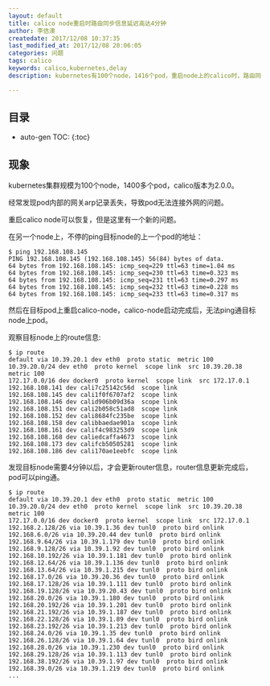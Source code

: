```yaml
---
layout: default
title: calico node重启时路由同步信息延迟高达4分钟
author: 李佶澳
createdate: 2017/12/08 10:37:35
last_modified_at: 2017/12/08 20:06:05
categories: 问题
tags: calico
keywords: calico,kubernetes,delay
description: kubernetes有100个node，1416个pod，重启node上的calico时，路由同步时间高达4分钟

---
```


## 目录
* auto-gen TOC:
{:toc}

## 现象

kubernetes集群规模为100个node，1400多个pod，calico版本为2.0.0。

经常发现pod内部的网关arp记录丢失，导致pod无法连接外网的问题。

重启calico node可以恢复，但是这里有一个新的问题。

在另一个node上，不停的ping目标node的上一个pod的地址：

	$ ping 192.168.108.145
	PING 192.168.108.145 (192.168.108.145) 56(84) bytes of data.
	64 bytes from 192.168.108.145: icmp_seq=229 ttl=63 time=1.04 ms
	64 bytes from 192.168.108.145: icmp_seq=230 ttl=63 time=0.323 ms
	64 bytes from 192.168.108.145: icmp_seq=231 ttl=63 time=0.297 ms
	64 bytes from 192.168.108.145: icmp_seq=232 ttl=63 time=0.228 ms
	64 bytes from 192.168.108.145: icmp_seq=233 ttl=63 time=0.317 ms

然后在目标pod上重启calico-node，calico-node启动完成后，无法ping通目标node上pod。

观察目标node上的route信息:

	$ ip route
	default via 10.39.20.1 dev eth0  proto static  metric 100
	10.39.20.0/24 dev eth0  proto kernel  scope link  src 10.39.20.38  metric 100
	172.17.0.0/16 dev docker0  proto kernel  scope link  src 172.17.0.1
	192.168.108.141 dev cali7c25142c56d  scope link
	192.168.108.145 dev cali1f0f6707af2  scope link
	192.168.108.146 dev calid906b09d36a  scope link
	192.168.108.151 dev cali2b058c51ad8  scope link
	192.168.108.152 dev cali8684fc235be  scope link
	192.168.108.158 dev calibbaedae901a  scope link
	192.168.108.161 dev calif4c983253d9  scope link
	192.168.108.168 dev caliedcaffa4673  scope link
	192.168.108.173 dev califcb50505281  scope link
	192.168.108.186 dev cali170ae1eebfc  scope link

发现目标node需要4分钟以后，才会更新router信息，router信息更新完成后，pod可以ping通。

	$ ip route
	default via 10.39.20.1 dev eth0  proto static  metric 100
	10.39.20.0/24 dev eth0  proto kernel  scope link  src 10.39.20.38  metric 100
	172.17.0.0/16 dev docker0  proto kernel  scope link  src 172.17.0.1
	192.168.2.128/26 via 10.39.1.36 dev tunl0  proto bird onlink
	192.168.6.0/26 via 10.39.20.44 dev tunl0  proto bird onlink
	192.168.9.64/26 via 10.39.1.179 dev tunl0  proto bird onlink
	192.168.9.128/26 via 10.39.1.92 dev tunl0  proto bird onlink
	192.168.10.192/26 via 10.39.1.181 dev tunl0  proto bird onlink
	192.168.12.64/26 via 10.39.1.136 dev tunl0  proto bird onlink
	192.168.13.64/26 via 10.39.1.215 dev tunl0  proto bird onlink
	192.168.17.0/26 via 10.39.20.36 dev tunl0  proto bird onlink
	192.168.17.128/26 via 10.39.1.111 dev tunl0  proto bird onlink
	192.168.19.128/26 via 10.39.20.43 dev tunl0  proto bird onlink
	192.168.20.0/26 via 10.39.1.180 dev tunl0  proto bird onlink
	192.168.20.192/26 via 10.39.1.201 dev tunl0  proto bird onlink
	192.168.21.192/26 via 10.39.1.187 dev tunl0  proto bird onlink
	192.168.22.128/26 via 10.39.1.89 dev tunl0  proto bird onlink
	192.168.23.192/26 via 10.39.1.213 dev tunl0  proto bird onlink
	192.168.24.0/26 via 10.39.1.35 dev tunl0  proto bird onlink
	192.168.26.128/26 via 10.39.1.64 dev tunl0  proto bird onlink
	192.168.28.0/26 via 10.39.1.230 dev tunl0  proto bird onlink
	192.168.29.128/26 via 10.39.1.113 dev tunl0  proto bird onlink
	192.168.38.192/26 via 10.39.1.97 dev tunl0  proto bird onlink
	192.168.39.0/26 via 10.39.1.219 dev tunl0  proto bird onlink
	...
